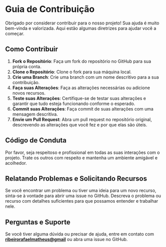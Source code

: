 # **Guia de Contribuição**

Obrigado por considerar contribuir para o nosso projeto! Sua ajuda é muito bem-vinda e valorizada. Aqui estão algumas diretrizes para ajudar você a começar.

## **Como Contribuir**

1. **Fork o Repositório**: Faça um fork do repositório no GitHub para sua própria conta.
2. **Clone o Repositório**: Clone o fork para sua máquina local.
3. **Crie uma Branch**: Crie uma branch com um nome descritivo para a sua contribuição.
4. **Faça suas Alterações**: Faça as alterações necessárias ou adicione novos recursos.
5. **Teste suas Alterações**: Certifique-se de testar suas alterações e garantir que tudo esteja funcionando conforme o esperado.
6. **Commit suas Alterações**: Faça commit de suas alterações com uma mensagem descritiva.
7. **Envie um Pull Request**: Abra um pull request no repositório original, descrevendo as alterações que você fez e por que elas são úteis.

## **Código de Conduta**

Por favor, seja respeitoso e profissional em todas as suas interações com o projeto. Trate os outros com respeito e mantenha um ambiente amigável e acolhedor.

## **Relatando Problemas e Solicitando Recursos**

Se você encontrar um problema ou tiver uma ideia para um novo recurso, sinta-se à vontade para abrir uma issue no GitHub. Descreva o problema ou recurso com detalhes suficientes para que possamos entender e trabalhar nele.

## **Perguntas e Suporte**

Se você tiver alguma dúvida ou precisar de ajuda, entre em contato com **[ribeirorafaelmatheus@gmail](mailto:ribeirorafaelmatheus@gmail)** ou abra uma issue no GitHub.